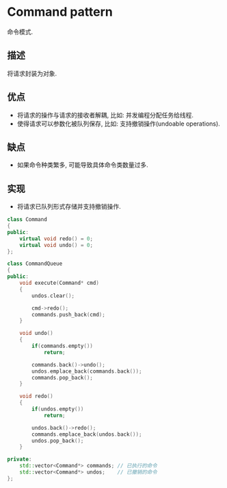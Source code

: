 # Command pattern

命令模式.

## 描述
将请求封装为对象.

## 优点
- 将请求的操作与请求的接收者解耦, 比如: 并发编程分配任务给线程.
- 使得请求可以参数化被队列保存, 比如: 支持撤销操作(undoable operations).

## 缺点
- 如果命令种类繁多, 可能导致具体命令类数量过多.

## 实现
- 将请求已队列形式存储并支持撤销操作.
```cpp
class Command
{
public:
    virtual void redo() = 0;
    virtual void undo() = 0;
};

class CommandQueue
{
public:
    void execute(Command* cmd)
    {
        undos.clear();

        cmd->redo();
        commands.push_back(cmd);
    }

    void undo()
    {
        if(commands.empty())
            return;

        commands.back()->undo();
        undos.emplace_back(commands.back());
        commands.pop_back();
    }

    void redo()
    {
        if(undos.empty())
            return;

        undos.back()->redo();
        commands.emplace_back(undos.back());
        undos.pop_back();
    }

private:
    std::vector<Command*> commands; // 已执行的命令
    std::vector<Command*> undos;    // 已撤销的命令
};
```